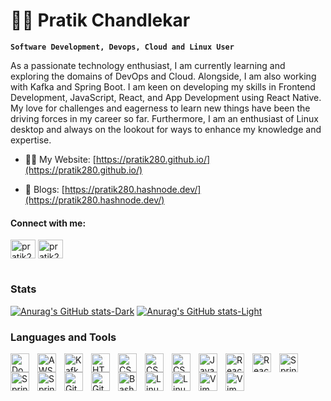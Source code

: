 # 🏄‍♂️ Pratik Chandlekar

**`Software Development, Devops, Cloud and Linux User`**

As a passionate technology enthusiast, I am currently learning and exploring the domains of DevOps and Cloud. Alongside, I am also working with Kafka and Spring Boot. I am keen on developing my skills in Frontend Development, JavaScript, React, and App Development using React Native. My love for challenges and eagerness to learn new things have been the driving forces in my career so far. Furthermore, I am an enthusiast of Linux desktop and always on the lookout for ways to enhance my knowledge and expertise.

- 👨‍💻 My Website: [https://pratik280.github.io/](https://pratik280.github.io/)

- 📝 Blogs:  [https://pratik280.hashnode.dev/](https://pratik280.hashnode.dev/)

<h4 align="left">Connect with me:</h4>
<p align="left">
<a href="https://twitter.com/pratik280" target="blank"><img align="center" src="https://raw.githubusercontent.com/rahuldkjain/github-profile-readme-generator/master/src/images/icons/Social/twitter.svg" alt="pratik280" height="30" width="40" /></a>
<a href="https://linkedin.com/in/pratik280" target="blank"><img align="center" src="https://raw.githubusercontent.com/rahuldkjain/github-profile-readme-generator/master/src/images/icons/Social/linked-in-alt.svg" alt="pratik280" height="30" width="40" /></a>
</p>

#

### Stats

[![Anurag's GitHub stats-Dark](https://github-readme-stats.vercel.app/api?username=pratik280&show_icons=true&theme=dark#gh-dark-mode-only)](https://github.com/pratik280/github-readme-stats#gh-dark-mode-only)
[![Anurag's GitHub stats-Light](https://github-readme-stats.vercel.app/api?username=pratik280&show_icons=true&theme=default#gh-light-mode-only)](https://github.com/pratik280/github-readme-stats#gh-light-mode-only)


### Languages and Tools

<img align="left" alt="Docker" width="30px" style="padding-right:10px;" src="https://cdn.jsdelivr.net/gh/devicons/devicon/icons/docker/docker-original.svg"/>
<img align="left" alt="AWS" width="30px" style="padding-right:10px;" src="https://cdn.jsdelivr.net/gh/devicons/devicon/icons/amazonwebservices/amazonwebservices-original.svg"/>
<img align="left" alt="Kafka" width="30px" style="padding-right:10px;" src="https://cdn.jsdelivr.net/gh/devicons/devicon/icons/apachekafka/apachekafka-original.svg"/>
<img align="left" alt="HTML" width="30px" style="padding-right:10px;" src="https://cdn.jsdelivr.net/gh/devicons/devicon/icons/html5/html5-plain.svg" />
<img align="left" alt="CSS" width="30px" style="padding-right:10px;" src="https://cdn.jsdelivr.net/gh/devicons/devicon/icons/css3/css3-plain.svg" />
<img align="left" alt="CSS" width="30px" style="padding-right:10px;" src="https://cdn.jsdelivr.net/gh/devicons/devicon/icons/sass/sass-original.svg" />
<img align="left" alt="CSS" width="30px" style="padding-right:10px;" src="https://cdn.jsdelivr.net/gh/devicons/devicon/icons/tailwindcss/tailwindcss-plain.svg" />
<img align="left" alt="JavaScript" width="30px" style="padding-right:10px;" src="https://cdn.jsdelivr.net/gh/devicons/devicon/icons/javascript/javascript-plain.svg" />
<img align="left" alt="React" width="30px" style="padding-right:10px;" src="https://cdn.jsdelivr.net/gh/devicons/devicon/icons/react/react-original.svg" />
<img align="left" alt="React-native" width="30px" style="padding-right:10px;" src="https://reactnative.dev/img/header_logo.svg" />
<img align="left" alt="Spring" width="30px" style="padding-right:10px;" src="https://cdn.jsdelivr.net/gh/devicons/devicon/icons/spring/spring-original.svg" />
<img align="left" alt="Spring" width="30px" style="padding-right:10px;" src="https://cdn.jsdelivr.net/gh/devicons/devicon/icons/postgresql/postgresql-original.svg" />
<img align="left" alt="Spring" width="30px" style="padding-right:10px;" src="https://cdn.jsdelivr.net/gh/devicons/devicon/icons/nginx/nginx-original.svg" />
<img align="left" alt="Git" width="30px" style="padding-right:10px;" src="https://cdn.jsdelivr.net/gh/devicons/devicon/icons/git/git-original.svg" />
<img align="left" alt="GitHub" width="30px" style="padding-right:10px;" src="https://cdn.jsdelivr.net/gh/devicons/devicon/icons/github/github-original.svg" />
<img align="left" alt="Bash" width="30px" style="padding-right:10px;" src="https://cdn.jsdelivr.net/gh/devicons/devicon/icons/bash/bash-original.svg" />
<img align="left" alt="Linux" width="30px" style="padding-right:10px;" src="https://cdn.jsdelivr.net/gh/devicons/devicon/icons/linux/linux-original.svg" />
<img align="left" alt="Linux" width="30px" style="padding-right:10px;" src="https://cdn.jsdelivr.net/gh/devicons/devicon/icons/opensuse/opensuse-original.svg" />
<img align="left" alt="Vim" width="30px" style="padding-right:10px;" src="https://cdn.jsdelivr.net/gh/devicons/devicon/icons/vim/vim-original.svg" />
<img align="left" alt="Vim" width="30px" style="padding-right:10px;" src="https://cdn.jsdelivr.net/gh/devicons/devicon/icons/vscode/vscode-original.svg" />

<!-- 

### 📊 Stats

[![Anurag's GitHub stats-Dark](https://github-readme-stats.vercel.app/api?username=pratik280&show_icons=true&theme=dark#gh-dark-mode-only)](https://github.com/pratik280/github-readme-stats#gh-dark-mode-only)
[![Anurag's GitHub stats-Light](https://github-readme-stats.vercel.app/api?username=pratik280&show_icons=true&theme=default#gh-light-mode-only)](https://github.com/pratik280/github-readme-stats#gh-light-mode-only)



#
<details>
 <summary><h3>👨‍💻 Pratik's Coding Journey</h3></summary>
   I started my coding journey as a naive computer science student with a passion to learn everything I could about this programming world - code, unix, linux, theory. And all the while, teaching myself iOS development with a dream to build my own app, but that soon got overshadowed by my desire to excel in Java. A desire that landed me a full-stack software engineering job upon graduation. However, I had another desire I had been pursuing throughout this time - YouTube content creation. I eventually ended up quitting my software engineering job to pursue YouTube full-time, and that has been my focus ever since. But there's something that's always bothered me about my journey - abandoning my dream of building my own app to pursue the safe route, a job. Now I've already taken the leap away from that safety net into this uncomfortable, unexplored world that it being a creator. And it worked out, but again, it became comfortable. It's easier to create a video than go out on a ledge and build my own product. I do have to eat, at the end of the day, but I think it's time. It's time to get uncomfortable again. I have a burning desire to get back on the horse, and fulfill that dream younger me had of building my own app, my own product. And in order to do that, I'll be implmementing a few measures to streamline my YouTube content to focus more time on fulfilling that dream - a dream that I'll be ready to tackle in 2023 due to the measure I'm putting in place now until the end of 2022. Don't wait up, because I'm coming.
  
 -->
